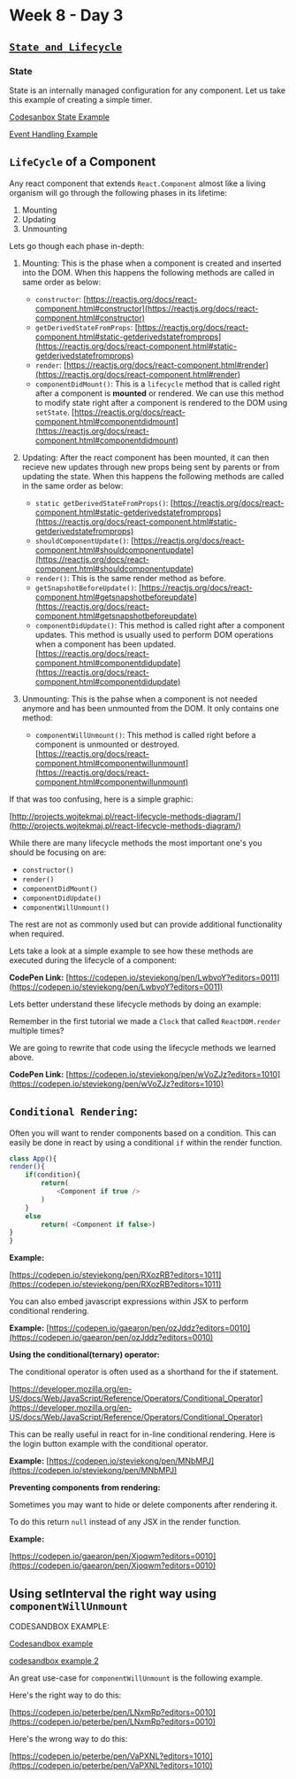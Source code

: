 # Week 8 - Day 3

## [`State and Lifecycle`](https://reactjs.org/docs/state-and-lifecycle.html)

### State 

State is an internally managed configuration for any component. 
Let us take this example of creating a simple timer.


[Codesanbox State Example](https://codesandbox.io/s/47wzj)

[Event Handling Example](https://codesandbox.io/s/zdcf9)


## `LifeCycle` of a Component

Any react component that extends `React.Component` almost like a living organism will go through the following phases in its lifetime:

1. Mounting
2. Updating
3. Unmounting


Lets go though each phase in-depth:

1. Mounting: This is the phase when a component is created and inserted into the DOM.
When this happens the following methods are called in same order as below:

    - `constructor`: [https://reactjs.org/docs/react-component.html#constructor](https://reactjs.org/docs/react-component.html#constructor)
    - `getDerivedStateFromProps`: [https://reactjs.org/docs/react-component.html#static-getderivedstatefromprops](https://reactjs.org/docs/react-component.html#static-getderivedstatefromprops)
    - `render`:  [https://reactjs.org/docs/react-component.html#render](https://reactjs.org/docs/react-component.html#render)
    - `componentDidMount()`: This is a `lifecycle` method that is called right after a component is **mounted** or rendered. We can use this method to modify state right after a component is rendered to the DOM using `setState`. [https://reactjs.org/docs/react-component.html#componentdidmount](https://reactjs.org/docs/react-component.html#componentdidmount)
2. Updating: After the react component has been mounted, it can then recieve new updates through new props being sent by parents or from updating the state.
When this happens the following methods are called in the same order as below:

    - `static getDerivedStateFromProps()`: [https://reactjs.org/docs/react-component.html#static-getderivedstatefromprops](https://reactjs.org/docs/react-component.html#static-getderivedstatefromprops)
    - `shouldComponentUpdate()`: [https://reactjs.org/docs/react-component.html#shouldcomponentupdate](https://reactjs.org/docs/react-component.html#shouldcomponentupdate)
    - `render()`: This is the same render method as before.
    - `getSnapshotBeforeUpdate()`: [https://reactjs.org/docs/react-component.html#getsnapshotbeforeupdate](https://reactjs.org/docs/react-component.html#getsnapshotbeforeupdate)
    - `componentDidUpdate()`: This method is called right after a component updates. This method is usually used to perform DOM operations when a component has been updated. [https://reactjs.org/docs/react-component.html#componentdidupdate](https://reactjs.org/docs/react-component.html#componentdidupdate)
3. Unmounting: This is the pahse when a component is not needed anymore and has been unmounted from the DOM. It only contains one method:
    - `componentWillUnmount()`: This method is called right before a component is unmounted or destroyed. [https://reactjs.org/docs/react-component.html#componentwillunmount](https://reactjs.org/docs/react-component.html#componentwillunmount)

If that was too confusing, here is a simple graphic:

[http://projects.wojtekmaj.pl/react-lifecycle-methods-diagram/](http://projects.wojtekmaj.pl/react-lifecycle-methods-diagram/)

While there are many lifecycle methods the most important one's you should be focusing on are:

- `constructor()`
- `render()`
- `componentDidMount()`
- `componentDidUpdate()`
- `componentWillUnmount()`

The rest are not as commonly used but can provide additional functionality when required.


Lets take a look at a simple example to see how these methods are executed during the lifecycle of a component:

**CodePen Link:** [https://codepen.io/steviekong/pen/LwbvoY?editors=0011](https://codepen.io/steviekong/pen/LwbvoY?editors=0011)

Lets better understand these lifecycle methods by doing an example:

Remember in the first tutorial we made a `Clock` that called `ReactDOM.render` multiple times? 

We are going to rewrite that code using the lifecycle methods we learned above. 

**CodePen Link:** [https://codepen.io/steviekong/pen/wVoZJz?editors=1010](https://codepen.io/steviekong/pen/wVoZJz?editors=1010)

## `Conditional Rendering`:

Often you will want to render components based on a condition. This can easily be done in react by using a conditional `if` within the render function.

```javascript
class App(){
render(){
    if(condition){
        return(
            <Component if true />
        )
    }
    else 
        return( <Component if false>)
}
}

```




**Example:** 

[https://codepen.io/steviekong/pen/RXozRB?editors=1011](https://codepen.io/steviekong/pen/RXozRB?editors=1011)

You can also embed javascript expressions within JSX to perform conditional rendering.

**Example:**
[https://codepen.io/gaearon/pen/ozJddz?editors=0010](https://codepen.io/gaearon/pen/ozJddz?editors=0010)

**Using the conditional(ternary) operator:**

The conditional operator is often used as a shorthand for the if statement. 

[https://developer.mozilla.org/en-US/docs/Web/JavaScript/Reference/Operators/Conditional_Operator](https://developer.mozilla.org/en-US/docs/Web/JavaScript/Reference/Operators/Conditional_Operator)

This can be really useful in react for in-line conditional rendering.
Here is the login button example with the conditional operator.

**Example:**
[https://codepen.io/steviekong/pen/MNbMPJ](https://codepen.io/steviekong/pen/MNbMPJ)

**Preventing components from rendering:**

Sometimes you may want to hide or delete components after rendering it. 

To do this return `null` instead of any JSX in the render function. 

**Example:**

[https://codepen.io/gaearon/pen/Xjoqwm?editors=0010](https://codepen.io/gaearon/pen/Xjoqwm?editors=0010)

## Using setInterval the right way using `componentWillUnmount`

CODESANDBOX EXAMPLE:

[Codesandbox example](https://codesandbox.io/s/qidhd)

[codesandbox example 2](https://codesandbox.io/s/component-lifecycles-crew8)

An great use-case for `componentWillUnmount` is the following example.

Here's the right way to do this:

[https://codepen.io/peterbe/pen/LNxmRp?editors=0010](https://codepen.io/peterbe/pen/LNxmRp?editors=0010)

Here's the wrong way to do this:

[https://codepen.io/peterbe/pen/VaPXNL?editors=1010](https://codepen.io/peterbe/pen/VaPXNL?editors=1010)


